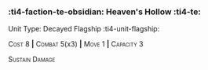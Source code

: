 ### :ti4-faction-te-obsidian: **Heaven's Hollow** :ti4-te:

Unit Type: Decayed Flagship :ti4-unit-flagship: 

<span style="font-variant:small-caps;">Cost</span> 8 __|__ <span style="font-variant:small-caps;">Combat</span> 5(x3) __|__ <span style="font-variant:small-caps;">Move</span> 1 __|__ <span style="font-variant:small-caps;">Capacity</span> 3

<span style="font-variant:small-caps;">Sustain Damage</span>
